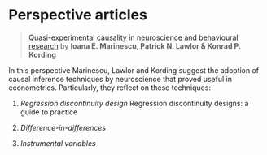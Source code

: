# Perspective articles

>[Quasi-experimental causality in neuroscience and behavioural research](https://www.nature.com/articles/s41562-018-0466-5) by **Ioana E. Marinescu, Patrick N. Lawlor & Konrad P. Kording**

In this perspective Marinescu, Lawlor and Kording suggest the adoption of causal inference techniques by neuroscience that proved useful in econometrics. Particularly, they reflect on these techniques:

1. _Regression discontinuity design_
  Regression discontinuity designs: a guide to practice
2. _Difference-in-differences_

3. _Instrumental variables_
